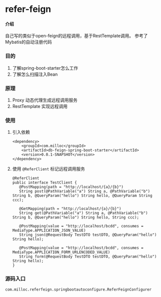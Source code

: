 # refer-feign

#### 介绍
自己写的类似于open-feign的远程调用，基于RestTemplate调用。
参考了Mybatis的自动注册代码

### 目的
1. 了解spring-boot-starter怎么工作
2. 了解怎么扫描注入Bean

### 原理
1. Proxy 动态代理生成远程调用服务
2. RestTemplate 实现远程调用

### 使用
1. 引入依赖
    ```
    <dependency>
        <groupId>com.milloc</groupId>
        <artifactId>db-feign-spring-boot-starter</artifactId>
        <version>0.0.1-SNAPSHOT</version>
    </dependency>
    ```
2. 使用 ``@ReferClient`` 标记远程调用服务
    ```
   @ReferClient
   public interface TestClient {
       @PostMapping(path = "http://localhost/{a}/{b}")
       String post(@PathVariable("a") String a, @PathVariable("b") String b, @QueryParam("hello") String hello, @QueryParam String ccc);
   
       @GetMapping(path = "http://localhost/{a}/{b}")
       String get(@PathVariable("a") String a, @PathVariable("b") String b, @QueryParam("hello") String hello, String ccc);
   
       @PostMapping(value = "http://localhost/bcdd", consumes = MediaType.APPLICATION_JSON_VALUE)
       String json(@RequestBody TestDTO testDTO, @QueryParam("hello") String hello);
   
       @PostMapping(value = "http://localhost/bcdd", consumes = MediaType.APPLICATION_FORM_URLENCODED_VALUE)
       String form(@RequestBody TestDTO testDTO, @QueryParam("hello") String hello);
   }
    ```

### 源码入口
``com.milloc.referfeign.springbootautoconfigure.ReferFeignConfigurer``
